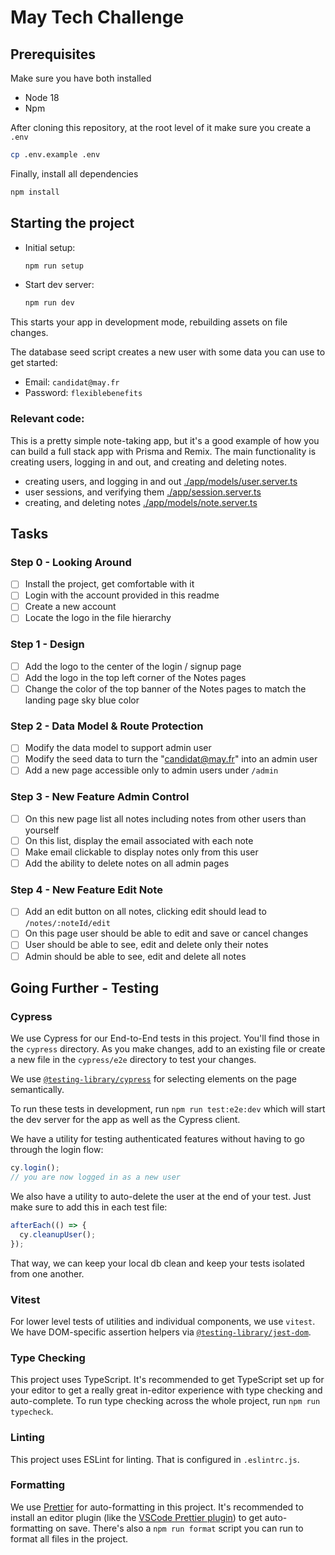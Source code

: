 # May Tech Challenge

## Prerequisites

Make sure you have both installed

- Node 18
- Npm

After cloning this repository, at the root level of it make sure you create a `.env`

```sh
cp .env.example .env
```

Finally, install all dependencies

```sh
npm install
```

## Starting the project

- Initial setup:

  ```sh
  npm run setup
  ```

- Start dev server:

  ```sh
  npm run dev
  ```

This starts your app in development mode, rebuilding assets on file changes.

The database seed script creates a new user with some data you can use to get started:

- Email: `candidat@may.fr`
- Password: `flexiblebenefits`

### Relevant code:

This is a pretty simple note-taking app, but it's a good example of how you can build a full stack app with Prisma and Remix. The main functionality is creating users, logging in and out, and creating and deleting notes.

- creating users, and logging in and out [./app/models/user.server.ts](./app/models/user.server.ts)
- user sessions, and verifying them [./app/session.server.ts](./app/session.server.ts)
- creating, and deleting notes [./app/models/note.server.ts](./app/models/note.server.ts)

## Tasks

### Step 0 - Looking Around

- [ ] Install the project, get comfortable with it
- [ ] Login with the account provided in this readme
- [ ] Create a new account
- [ ] Locate the logo in the file hierarchy

### Step 1 - Design

- [ ] Add the logo to the center of the login / signup page
- [ ] Add the logo in the top left corner of the Notes pages
- [ ] Change the color of the top banner of the Notes pages to match the landing page sky blue color

### Step 2 - Data Model & Route Protection

- [ ] Modify the data model to support admin user
- [ ] Modify the seed data to turn the "candidat@may.fr" into an admin user
- [ ] Add a new page accessible only to admin users under `/admin`

### Step 3 - New Feature Admin Control

- [ ] On this new page list all notes including notes from other users than yourself
- [ ] On this list, display the email associated with each note
- [ ] Make email clickable to display notes only from this user
- [ ] Add the ability to delete notes on all admin pages

### Step 4 - New Feature Edit Note

- [ ] Add an edit button on all notes, clicking edit should lead to `/notes/:noteId/edit`
- [ ] On this page user should be able to edit and save or cancel changes
- [ ] User should be able to see, edit and delete only their notes
- [ ] Admin should be able to see, edit and delete all notes

## Going Further - Testing

### Cypress

We use Cypress for our End-to-End tests in this project. You'll find those in the `cypress` directory. As you make changes, add to an existing file or create a new file in the `cypress/e2e` directory to test your changes.

We use [`@testing-library/cypress`](https://testing-library.com/cypress) for selecting elements on the page semantically.

To run these tests in development, run `npm run test:e2e:dev` which will start the dev server for the app as well as the Cypress client.

We have a utility for testing authenticated features without having to go through the login flow:

```ts
cy.login();
// you are now logged in as a new user
```

We also have a utility to auto-delete the user at the end of your test. Just make sure to add this in each test file:

```ts
afterEach(() => {
  cy.cleanupUser();
});
```

That way, we can keep your local db clean and keep your tests isolated from one another.

### Vitest

For lower level tests of utilities and individual components, we use `vitest`. We have DOM-specific assertion helpers via [`@testing-library/jest-dom`](https://testing-library.com/jest-dom).

### Type Checking

This project uses TypeScript. It's recommended to get TypeScript set up for your editor to get a really great in-editor experience with type checking and auto-complete. To run type checking across the whole project, run `npm run typecheck`.

### Linting

This project uses ESLint for linting. That is configured in `.eslintrc.js`.

### Formatting

We use [Prettier](https://prettier.io/) for auto-formatting in this project. It's recommended to install an editor plugin (like the [VSCode Prettier plugin](https://marketplace.visualstudio.com/items?itemName=esbenp.prettier-vscode)) to get auto-formatting on save. There's also a `npm run format` script you can run to format all files in the project.
